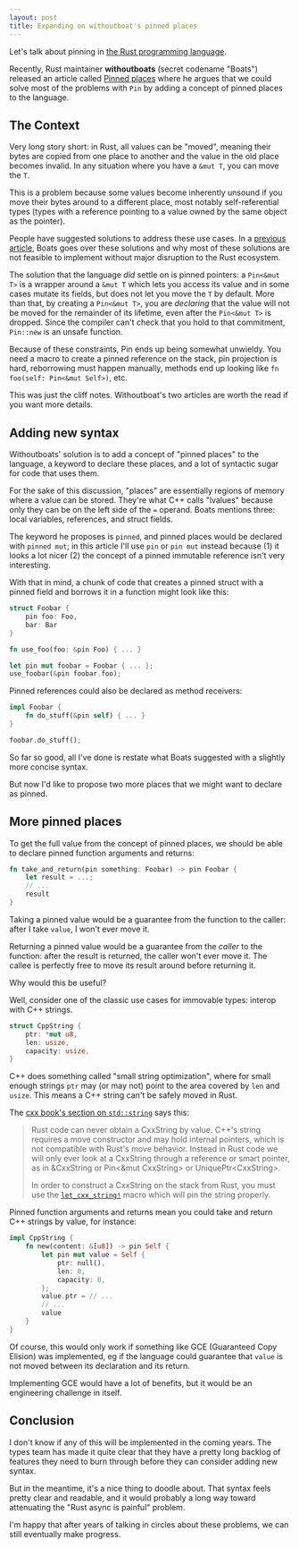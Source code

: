 ```yaml
---
layout: post
title: Expanding on withoutboat's pinned places
---
```


Let's talk about pinning in [the Rust programming language](https://www.rust-lang.org/).

Recently, Rust maintainer **withoutboats** (secret codename "Boats") released an article called [Pinned places](https://without.boats/blog/pinned-places/) where he argues that we could solve most of the problems with `Pin` by adding a concept of pinned places to the language.


## The Context

Very long story short: in Rust, all values can be "moved", meaning their bytes are copied from one place to another and the value in the old place becomes invalid. In any situation where you have a `&mut T`, you can move the `T`.

This is a problem because some values become inherently unsound if you move their bytes around to a different place, most notably self-referential types (types with a reference pointing to a value owned by the same object as the pointer).

People have suggested solutions to address these use cases. In a [previous article](https://without.boats/blog/pin/), Boats goes over these solutions and why most of these solutions are not feasible to implement without major disruption to the Rust ecosystem.

The solution that the language *did* settle on is pinned pointers: a `Pin<&mut T>` is a wrapper around a `&mut T` which lets you access its value and in some cases mutate its fields, but does not let you move the `T` by default. More than that, by creating a `Pin<&mut T>`, you are *declaring* that the value will not be moved for the remainder of its lifetime, even after the `Pin<&mut T>` is dropped. Since the compiler can't check that you hold to that commitment, `Pin::new` is an unsafe function.

Because of these constraints, Pin ends up being somewhat unwieldy. You need a macro to create a pinned reference on the stack, pin projection is hard, reborrowing must happen manually, methods end up looking like `fn foo(self: Pin<&mut Self>)`, etc.

This was just the cliff notes. Withoutboat's two articles are worth the read if you want more details.


## Adding new syntax

Withoutboats' solution is to add a concept of "pinned places" to the language, a keyword to declare these places, and a lot of syntactic sugar for code that uses them.

For the sake of this discussion, "places" are essentially regions of memory where a value can be stored. They're what C++ calls "lvalues" because only they can be on the left side of the `=` operand. Boats mentions three: local variables, references, and struct fields.

The keyword he proposes is `pinned`, and pinned places would be declared with `pinned mut`; in this article I'll use `pin` or `pin mut` instead because (1) it looks a lot nicer (2) the concept of a pinned immutable reference isn't very interesting.

With that in mind, a chunk of code that creates a pinned struct with a pinned field and borrows it in a function might look like this:

```rust
struct Foobar {
    pin foo: Foo,
    bar: Bar
}

fn use_foo(foo: &pin Foo) { ... }

let pin mut foobar = Foobar { ... };
use_foobar(&pin foobar.foo);
```

Pinned references could also be declared as method receivers:

```rust
impl Foobar {
    fn do_stuff(&pin self) { ... }
}

foobar.do_stuff();
```

So far so good, all I've done is restate what Boats suggested with a slightly more concise syntax.

But now I'd like to propose two more places that we might want to declare as pinned.


## More pinned places

To get the full value from the concept of pinned places, we should be able to declare pinned function arguments and returns:

```rust
fn take_and_return(pin something: Foobar) -> pin Foobar {
    let result = ...;
    // ...
    result
}
```

Taking a pinned value would be a guarantee from the function to the caller: after I take `value`, I won't ever move it.

Returning a pinned value would be a guarantee from the *caller* to the function: after the result is returned, the caller won't ever move it. The callee is perfectly free to move its result around before returning it.

Why would this be useful?

Well, consider one of the classic use cases for immovable types: interop with C++ strings.

```rust
struct CppString {
    ptr: *mut u8,
    len: usize,
    capacity: usize,
}
```

C++ does something called "small string optimization", where for small enough strings `ptr` may (or may not) point to the area covered by `len` and `usize`. This means a C++ string can't be safely moved in Rust.

The [cxx book's section on `std::string`](https://github.com/dtolnay/cxx/blob/fc603fdc30a3d1bd6b6d81598c53d9681e1fef40/book/src/binding/cxxstring.md) says this:

> Rust code can never obtain a CxxString by value. C++'s string requires a move
> constructor and may hold internal pointers, which is not compatible with Rust's
> move behavior. Instead in Rust code we will only ever look at a CxxString
> through a reference or smart pointer, as in &CxxString or Pin\<&mut CxxString\>
> or UniquePtr\<CxxString\>.
> 
> In order to construct a CxxString on the stack from Rust, you must use the
> [`let_cxx_string!`] macro which will pin the string properly.

[`let_cxx_string!`]: https://docs.rs/cxx/*/cxx/macro.let_cxx_string.html

Pinned function arguments and returns mean you could take and return C++ strings by value, for instance:

```rust
impl CppString {
    fn new(content: &[u8]) -> pin Self {
        let pin mut value = Self {
            ptr: null(),
            len: 0,
            capacity: 0,
        };
        value.ptr = // ...
        // ...
        value
    }
}
```

Of course, this would only work if something like GCE (Guaranteed Copy Elision) was implemented, eg if the language could guarantee that `value` is not moved between its declaration and its return.

Implementing GCE would have a lot of benefits, but it would be an engineering challenge in itself.


## Conclusion

I don't know if any of this will be implemented in the coming years. The types team has made it quite clear that they have a pretty long backlog of features they need to burn through before they can consider adding new syntax.

But in the meantime, it's a nice thing to doodle about. That syntax feels pretty clear and readable, and it would probably a long way toward attenuating the "Rust async is painful" problem.

I'm happy that after years of talking in circles about these problems, we can still eventually make progress.
